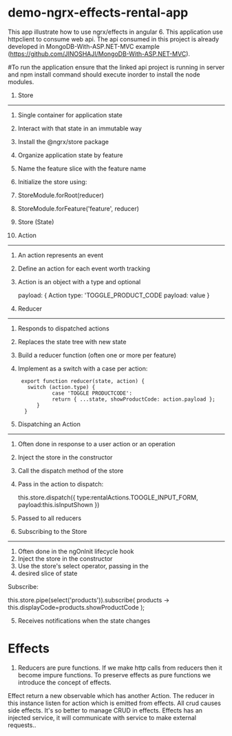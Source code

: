 # demo-ngrx-effects-rental-app
This app illustrate how to use ngrx/effects in angular 6. This application use httpclient to consume web api. 
The api consumed in this project is already developed in MongoDB-With-ASP.NET-MVC example (https://github.com/JINOSHAJI/MongoDB-With-ASP.NET-MVC).

#To run the application ensure that the linked api project is running in server and npm install command should execute inorder to install the node modules.

1. Store
______________________
1. Single container for application state
2. Interact with that state in an immutable way
3. Install the @ngrx/store package
4. Organize application state by feature
5. Name the feature slice with the feature name
6. Initialize the store using:
7. StoreModule.forRoot(reducer)
8. StoreModule.forFeature('feature', reducer)
9. Store (State)

2. Action
______________________
1. An action represents an event
2. Define an action for each event worth tracking
3. Action is an object with a type and optional


     payload:
      {
        Action
        type: 'TOGGLE_PRODUCT_CODE
        payload: value
      }

3.  Reducer
 __________________________
1. Responds to dispatched actions
2. Replaces the state tree with new state
3. Build a reducer function (often one or more per
feature)
4. Implement as a switch with a case per action:
         
        export function reducer(state, action) {
          switch (action.type) {
                  case 'TOGGLE PRODUCTCODE':
                  return { ...state, showProductCode: action.payload };
             }
         }

4. Dispatching an Action
__________________________________

1. Often done in response to a user action or an operation
2. Inject the store in the constructor
3. Call the dispatch method of the store
4. Pass in the action to dispatch:

      this.store.dispatch({
        type:rentalActions.TOOGLE_INPUT_FORM,
        payload:this.isInputShown
      })

5. Passed to all reducers


5. Subscribing to the Store
____________________________________________
1. Often done in the ngOnlnit lifecycle hook
2. Inject the store in the constructor
3. Use the store's select operator, passing in the
4. desired slice of state

Subscribe:

this.store.pipe(select('products')).subscribe(
    products -> this.displayCode=products.showProductCode
);

5. Receives notifications when the state changes



# Effects


1. Reducers are pure functions. If we make http calls from reducers then it become impure functions. To preserve effects as pure functions we
introduce the concept of effects.

 Effect return a new observable which has another Action. The reducer in this instance listen for action which is emitted from effects. 
 All crud causes side effects. It's so better to manage CRUD in effects.
 Effects has an injected service, it  will communicate with service to make external requests.. 

